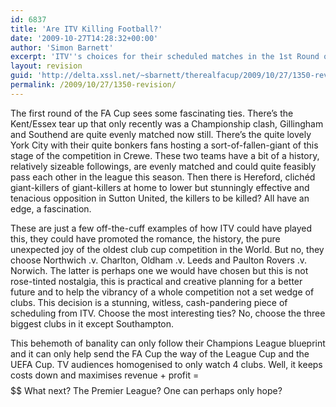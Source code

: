 ```yaml
---
id: 6837
title: 'Are ITV Killing Football?'
date: '2009-10-27T14:28:32+00:00'
author: 'Simon Barnett'
excerpt: 'ITV''s choices for their scheduled matches in the 1st Round of the FA Cup seem to point largely towards the biggest clubs. Is this a good thing?'
layout: revision
guid: 'http://delta.xssl.net/~sbarnett/therealfacup/2009/10/27/1350-revision/'
permalink: /2009/10/27/1350-revision/
---
```


The first round of the FA Cup sees some fascinating ties. There’s the Kent/Essex tear up that only recently was a Championship clash, Gillingham and Southend are quite evenly matched now still. There’s the quite lovely York City with their quite bonkers fans hosting a sort-of-fallen-giant of this stage of the competition in Crewe. These two teams have a bit of a history, relatively sizeable followings, are evenly matched and could quite feasibly pass each other in the league this season. Then there is Hereford, clichéd giant-killers of giant-killers at home to lower but stunningly effective and tenacious opposition in Sutton United, the killers to be killed? All have an edge, a fascination.

These are just a few off-the-cuff examples of how ITV could have played this, they could have promoted the romance, the history, the pure unexpected joy of the oldest club cup competition in the World. But no, they choose Northwich .v. Charlton, Oldham .v. Leeds and Paulton Rovers .v. Norwich. The latter is perhaps one we would have chosen but this is not rose-tinted nostalgia, this is practical and creative planning for a better future and to help the vibrancy of a whole competition not a set wedge of clubs. This decision is a stunning, witless, cash-pandering piece of scheduling from ITV. Choose the most interesting ties? No, choose the three biggest clubs in it except Southampton.

This behemoth of banality can only follow their Champions League blueprint and it can only help send the FA Cup the way of the League Cup and the UEFA Cup. TV audiences homogenised to only watch 4 clubs. Well, it keeps costs down and maximises revenue + profit = $$$$$$$$$$ What next? The Premier League? One can perhaps only hope?